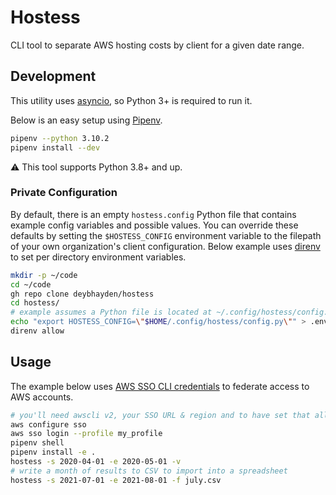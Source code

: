 # Hostess

CLI tool to separate AWS hosting costs by client for a given date range.

## Development

This utility uses [asyncio](https://docs.python.org/3/library/asyncio.html), so Python 3+ is required to run it.

Below is an easy setup using [Pipenv](https://github.com/pypa/pipenv).

```bash
pipenv --python 3.10.2
pipenv install --dev
```

:warning: This tool supports Python 3.8+ and up.

### Private Configuration

By default, there is an empty `hostess.config` Python file that contains example config variables and possible values. You can override these defaults by setting the `$HOSTESS_CONFIG` environment variable to the filepath of your own organization's client configuration. Below example uses [direnv](https://direnv.net/) to set per directory environment variables.

```bash
mkdir -p ~/code
cd ~/code
gh repo clone deybhayden/hostess
cd hostess/
# example assumes a Python file is located at ~/.config/hostess/config.py
echo "export HOSTESS_CONFIG=\"$HOME/.config/hostess/config.py\"" > .envrc
direnv allow
```

## Usage

The example below uses [AWS SSO CLI credentials](https://docs.aws.amazon.com/cli/latest/userguide/cli-configure-sso.html) to federate access to AWS accounts.

```bash
# you'll need awscli v2, your SSO URL & region and to have set that all up correctly
aws configure sso
aws sso login --profile my_profile
pipenv shell
pipenv install -e .
hostess -s 2020-04-01 -e 2020-05-01 -v
# write a month of results to CSV to import into a spreadsheet
hostess -s 2021-07-01 -e 2021-08-01 -f july.csv
```
